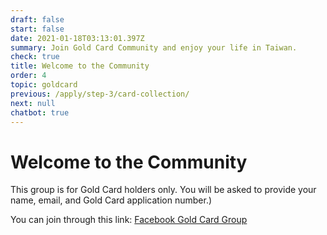 ```yaml
---
draft: false
start: false
date: 2021-01-18T03:13:01.397Z
summary: Join Gold Card Community and enjoy your life in Taiwan.
check: true
title: Welcome to the Community
order: 4
topic: goldcard
previous: /apply/step-3/card-collection/
next: null
chatbot: true
---
```

# Welcome to the Community

This group is for Gold Card holders only. You will be asked to provide your name, email, and Gold Card application number.)

You can join through this link: [Facebook Gold Card Group](https://www.facebook.com/groups/goldcard)
